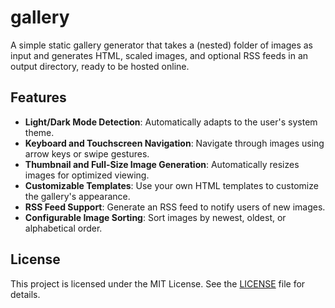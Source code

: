 # gallery

A simple static gallery generator that takes a (nested) folder of images as input and generates HTML, scaled images, and optional RSS feeds in an output directory, ready to be hosted online.

## Features

- **Light/Dark Mode Detection**: Automatically adapts to the user's system theme.
- **Keyboard and Touchscreen Navigation**: Navigate through images using arrow keys or swipe gestures.
- **Thumbnail and Full-Size Image Generation**: Automatically resizes images for optimized viewing.
- **Customizable Templates**: Use your own HTML templates to customize the gallery's appearance.
- **RSS Feed Support**: Generate an RSS feed to notify users of new images.
- **Configurable Image Sorting**: Sort images by newest, oldest, or alphabetical order.


## License

This project is licensed under the MIT License. See the [LICENSE](LICENSE) file for details.
